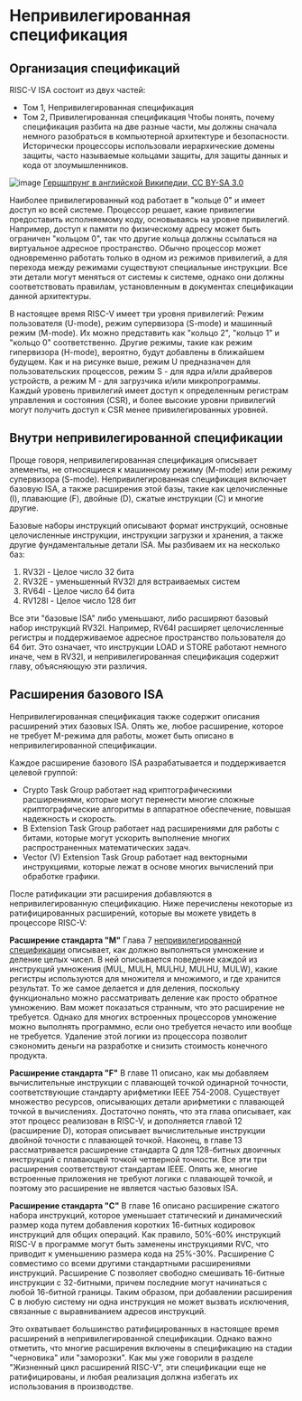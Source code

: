 # Непривилегированная спецификация
## Организация спецификаций
RISC-V ISA состоит из двух частей:
- Том 1, Непривилегированная спецификация
- Том 2, Привилегированная спецификация
Чтобы понять, почему спецификация разбита на две разные части, мы должны сначала немного разобраться в компьютерной архитектуре и безопасности. 
Исторически процессоры использовали иерархические домены защиты, часто называемые кольцами защиты, для защиты данных и кода от злоумышленников.

![image](https://github.com/mt-omarov/Intro-to-RISC-V/assets/95280619/e45e2b86-2645-4b9a-98d9-89cfc10c3c03)
[Герцшпрунг в английской Википедии, CC BY-SA 3.0](https://commons.wikimedia.org/w/index.php?curid=8950144)

Наиболее привилегированный код работает в "кольце 0" и имеет доступ ко всей системе. 
Процессор решает, какие привилегии предоставить исполняемому коду, основываясь на уровне привилегий. 
Например, доступ к памяти по физическому адресу может быть ограничен "кольцом 0", так что другие кольца должны ссылаться на виртуальное адресное пространство. 
Обычно процессор может одновременно работать только в одном из режимов привилегий, а для перехода между режимами существуют специальные инструкции. 
Все эти детали могут меняться от системы к системе, однако они должны соответствовать правилам, установленным в документах спецификации данной архитектуры.

В настоящее время RISC-V имеет три уровня привилегий: Режим пользователя (U-mode), режим супервизора (S-mode) и машинный режим (M-mode). 
Их можно представить как "кольцо 2", "кольцо 1" и "кольцо 0" соответственно. Другие режимы, такие как режим гипервизора (H-mode), вероятно, 
будут добавлены в ближайшем будущем. Как и на рисунке выше, режим U предназначен для пользовательских процессов, режим S - для ядра и/или драйверов устройств, 
а режим M - для загрузчика и/или микропрограммы. Каждый уровень привилегий имеет доступ к определенным регистрам управления и состояния (CSR), 
и более высокие уровни привилегий могут получить доступ к CSR менее привилегированных уровней.

## Внутри непривилегированной спецификации

Проще говоря, непривилегированная спецификация описывает элементы, не относящиеся к машинному режиму (M-mode) или режиму супервизора (S-mode). 
Непривилегированная спецификация включает базовую ISA, а также расширения этой базы, такие как целочисленные (I), плавающие (F), двойные (D), 
сжатые инструкции (C) и многие другие.

Базовые наборы инструкций описывают формат инструкций, основные целочисленные инструкции, инструкции загрузки и хранения, 
а также другие фундаментальные детали ISA. Мы разбиваем их на несколько баз:
1. RV32I - Целое число 32 бита
2. RV32E - уменьшенный RV32I для встраиваемых систем
3. RV64I - Целое число 64 бита
4. RV128I - Целое число 128 бит

Все эти "базовые ISA" либо уменьшают, либо расширяют базовый набор инструкций RV32I. 
Например, RV64I расширяет целочисленные регистры и поддерживаемое адресное пространство пользователя до 64 бит. Это означает, что инструкции LOAD и STORE работают немного иначе, чем в RV32I, и непривилегированная спецификация содержит главу, объясняющую эти различия.

## Расширения базового ISA
Непривилегированная спецификация также содержит описания расширений этих базовых ISA. Опять же, любое расширение, которое не требует M-режима для работы, может быть описано в непривилегированной спецификации.

Каждое расширение базового ISA разрабатывается и поддерживается целевой группой:

- Crypto Task Group работает над криптографическими расширениями, которые могут перенести многие сложные криптографические алгоритмы в аппаратное обеспечение, повышая надежность и скорость.
- B Extension Task Group работает над расширениями для работы с битами, которые могут ускорить выполнение многих распространенных математических задач.
- Vector (V) Extension Task Group работает над векторными инструкциями, которые лежат в основе многих вычислений при обработке графики.

После ратификации эти расширения добавляются в непривилегированную спецификацию. 
Ниже перечислены некоторые из ратифицированных расширений, которые вы можете увидеть в процессоре RISC-V:

**Расширение стандарта "М"**
Глава 7 [непривилегированной спецификации](https://riscv.org/technical/specifications/) описывает, как должно выполняться умножение и деление целых чисел. 
В ней описывается поведение каждой из инструкций умножения (MUL, MULH, MULHU, MULHU, MULW), какие регистры используются для множителя и множимого, 
и где хранится результат. То же самое делается и для деления, поскольку функционально можно рассматривать деление как просто обратное умножению. 
Вам может показаться странным, что это расширение не требуется. Однако для многих встроенных процессоров умножение можно выполнять программно, 
если оно требуется нечасто или вообще не требуется. Удаление этой логики из процессора позволит сэкономить деньги на разработке и снизить стоимость 
конечного продукта.

**Расширение стандарта "F"**
В главе 11 описано, как мы добавляем вычислительные инструкции с плавающей точкой одинарной точности, соответствующие стандарту арифметики IEEE 754-2008. 
Существует множество ресурсов, описывающих детали арифметики с плавающей точкой в вычислениях. 
Достаточно понять, что эта глава описывает, как этот процесс реализован в RISC-V, и дополняется главой 12 (расширение D), 
которая описывает вычислительные инструкции двойной точности с плавающей точкой. Наконец, в главе 13 рассматривается расширение стандарта Q для 128-битных 
двоичных инструкций с плавающей точкой четверной точности. Все эти три расширения соответствуют стандартам IEEE. Опять же, многие встроенные приложения 
не требуют логики с плавающей точкой, и поэтому это расширение не является частью базовых ISA.

**Расширение стандарта "С"**
В главе 16 описано расширение сжатого набора инструкций, которое уменьшает статический и динамический размер кода путем добавления 
коротких 16-битных кодировок инструкций для общих операций. Как правило, 50%-60% инструкций RISC-V в программе могут быть заменены инструкциями RVC, 
что приводит к уменьшению размера кода на 25%-30%. Расширение C совместимо со всеми другими стандартными расширениями инструкций. 
Расширение C позволяет свободно смешивать 16-битные инструкции с 32-битными, причем последние могут начинаться с любой 16-битной границы. 
Таким образом, при добавлении расширения C в любую систему ни одна инструкция не может вызвать исключения, связанные с выравниванием адресов инструкций.

Это охватывает большинство ратифицированных в настоящее время расширений в непривилегированной спецификации. 
Однако важно отметить, что многие расширения включены в спецификацию на стадии "черновика" или "заморозки". 
Как мы уже говорили в разделе "Жизненный цикл расширений RISC-V", эти спецификации еще не ратифицированы, и любая реализация должна 
избегать их использования в производстве.
